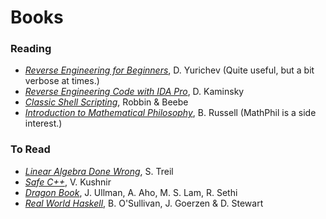# Books
### Reading
- [*Reverse Engineering for Beginners*](http://beginners.re/), D. Yurichev (Quite useful, but a bit verbose at times.)
- [*Reverse Engineering Code with IDA Pro*](http://www.amazon.com/Reverse-Engineering-Code-IDA-Pro/dp/159749237X), D. Kaminsky 
- [*Classic Shell Scripting*](http://www.amazon.com/Classic-Shell-Scripting-Arnold-Robbins/dp/0596005954), Robbin & Beebe
- [*Introduction to Mathematical Philosophy*](http://www.amazon.com/Introduction-Mathematical-Philosophy-Bertrand-Russell/dp/1420938401), B. Russell (MathPhil is a side interest.)

### To Read
- [*Linear Algebra Done Wrong*](https://www.math.brown.edu/~treil/papers/LADW/LADW.html), S. Treil
- [*Safe C++*](http://www.amazon.com/Safe-How-avoid-common-mistakes-ebook/dp/B00885RVNS), V. Kushnir
- [*Dragon Book*](http://www.amazon.com/Safe-How-avoid-common-mistakes-ebook/dp/B00885RVNS), J. Ullman, A. Aho, M. S. Lam, R. Sethi
- [*Real World Haskell*](http://www.amazon.com/Real-World-Haskell-Bryan-OSullivan/dp/0596514980), B. O'Sullivan, J. Goerzen & D. Stewart
